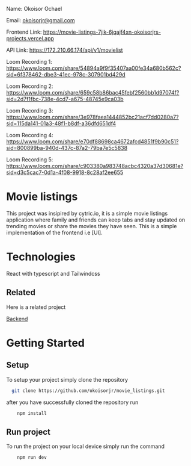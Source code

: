 Name: Okoisor Ochael

Email: okoisorjr@gmail.com

Frontend Link: https://movie-listings-7jik-6jqajf4xn-okoisorjrs-projects.vercel.app

API Link: https://172.210.66.174/api/v1/movielist

Loom Recording 1: https://www.loom.com/share/54894a9f9f35407aa00fe34a680b562c?sid=6f378462-dbe3-41ec-978c-307901bd429d

Loom Recording 2: https://www.loom.com/share/659c58b86bac45febf2560bb1d97074f?sid=2d7f1fbc-738e-4cd7-a675-48745e9ca03b

Loom Recording 3: https://www.loom.com/share/3e978faea1444852bc21acf7dd0280a7?sid=115da141-01a3-48f1-b8df-a36dfd651df4

Loom Recording 4: https://www.loom.com/share/e70df88698ca4672afcd4851f9b90c51?sid=800899ba-940d-437c-87a2-79ba7e5c5838

Loom Recording 5: https://www.loom.com/share/c903380a983748acbc4320a37d30681e?sid=d3c5cac7-0d1a-4f08-9918-8c28af2ee655

# Movie listings

This project was insipired by cytric.io, it is a simple movie listings application where family and friends can keep tabs and stay updated on trending movies 
or share the movies they have seen. This is a simple implementation of the frontend i.e [UI].

# Technologies

React with typescript and Tailwindcss

## Related

Here is a related project

[Backend](https://github.com/okoisorjr/movie_listings_api.git)

# Getting Started

## Setup 
To setup your project simply clone the repository

```bash
  git clone https://github.com/okoisorjr/movie_listings.git
```

after you have successfully cloned the repository run

```bash
    npm install
```

## Run project
To run the project on your local device simply run the command

```bash
    npm run dev
```

